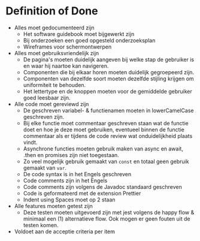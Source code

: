 # Definition of Done

- Alles moet gedocumenteerd zijn
  - Het software guidebook moet bijgewerkt zijn
  - Bij onderzoeken een goed opgesteld onderzoeksplan 
  - Wireframes voor schermontwerpen
- Alles moet gebruiksvriendelijk zijn
  - De pagina's moeten duidelijk aangeven bij welke stap de gebruiker is en waar hij naartoe kan navigeren.
  - Componenten die bij elkaar horen moeten duidelijk gegroepeerd zijn.
  - Componenten van dezelfde soort moeten dezelfde stijling krijgen om uniformiteit te behouden. 
  - Het lettertype en de knoppen moeten voor de gemiddelde gebruiker goed leesbaar zijn.
- Alle code moet gereviewd zijn
  - De geschreven variabel- & functienamen moeten in lowerCamelCase geschreven zijn.
  - Bij elke functie moet commentaar geschreven staan wat de functie doet en hoe je deze moet gebruiken, eventueel binnen de functie commentaar als er tijdens de code review wat onduidelijkheid plaats vindt.
  - Asynchrone functies moeten gebruik maken van async en await, .then en promises zijn niet toegestaan.
  - Zo veel mogelijk gebruik gemaakt van `const` en totaal geen gebruik gemaakt van `var`.
  - De code syntax is in het Engels geschreven
  - Code comments zijn in het Engels
  - Code comments zijn volgens de Javadoc standaard geschreven
  - Code is geformateerd met de extension Prettier
  - Indent using Spaces moet op 2 staan
- Alle features moeten getest zijn
  - Deze testen moeten uitgevoerd zijn met jest volgens de happy flow & minimaal een (1) alternatieve flow. Ook mogen er geen fouten uit de testen komen.
- Voldoet aan de acceptie criteria per item
